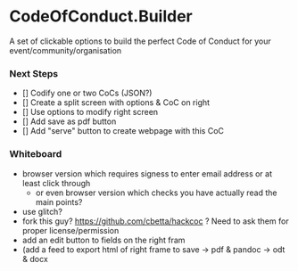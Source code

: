 # CodeOfConduct.Builder

A set of clickable options to build the perfect Code of Conduct for your event/community/organisation

### Next Steps
- [] Codify one or two CoCs (JSON?)
- [] Create a split screen with options & CoC on right
- [] Use options to modify right screen
- [] Add save as pdf button
- [] Add "serve" button to create webpage with this CoC

### Whiteboard
- browser version which requires signess to enter email address or at least click through
  - or even browser version which checks you have actually read the main points?
- use glitch?
- fork this guy? https://github.com/cbetta/hackcoc ? Need to ask them for proper license/permission
- add an edit button to fields on the right fram
- (add a feed to export html of right frame to save -> pdf & pandoc -> odt & docx
